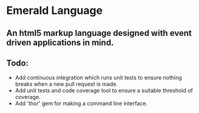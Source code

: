 # Emerald Language
## An html5 markup language designed with event driven applications in mind.

## Todo:
- Add continuous integration which runs unit tests to ensure nothing breaks when a new pull request is made.
- Add unit tests and code coverage tool to ensure a suitable threshold of coverage.
- Add 'thor' gem for making a command line interface.
